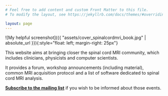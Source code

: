 ```yaml
---
# Feel free to add content and custom Front Matter to this file.
# To modify the layout, see https://jekyllrb.com/docs/themes/#overriding-theme-defaults

layout: page
---
```


![My helpful screenshot]({{ "assets/cover_spinalcordmri_book.jpg" | absolute_url }}){:style="float: left; margin-right: 25px"}

This website aims at bringing closer the spinal cord MRI community, which includes clinicians, physicists and computer scientists.

It provides a forum, workshop announcements (including material), common MRI acquisition protocol and a list of software dedicated to spinal cord MRI analysis.

**[Subscribe to the mailing list](https://goo.gl/forms/Q425YRKwZP5tsExF2)** if you
wish to be informed about those events.
